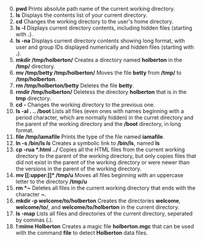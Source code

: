 0. __pwd__ Prints absolute path name of the current working directory.
1. __ls__ Displays the contents list of your current directory.
3. __cd__ Changes the working directory to the user's home directory.
4. __ls -l__ Displays current directory contents, including hidden files (starting with __.__).
5. __ls -na__ Displays current directory contents showing long format, with user and group IDs displayed numerically and hidden files (starting with __.__).
6. __mkdir /tmp/holberton/__ Creates a directory named __holberton__ in the __/tmp/__ directory.
7. __mv /tmp/betty /tmp/holberton/__ Moves the file __betty__ from __/tmp/__ to __/tmp/holberton__.
8. __rm /tmp/holberton/betty__ Deletes the file __betty__.
9. __rmdir /tmp/holberton/__ Deletess the directory __holberton__ that is in the __tmp__ directory.
10. __cd -__ Changes the working directory to the previous one.
11. __ls -al . .. /boot__ Lists all files (even ones with names beginning with a period character, which are normally hidden) in the curret directory and the parent of the working directory and the __/boot__ directory, in long format.
12. __file /tmp/iamafile__ Prints the type of the file named __iamafile__.
13. __ln -s /bin/ls _ls___ Creates a symbolic link to __/bin/ls__, named __ls__
14. __cp -rua *.html ../__ Copies all the HTML files from the current working directory to the parent of the working directory, but only copies files that did not exist in the parent of the working directory or were newer than the versions in the parent of the working directory.
15. __mv [[:upper:]]* /tmp/u__ Moves all files beginning with an uppercase letter to the directory __/tmp/u__
16. __rm *~__ Deletes all files in the current working directory that ends with the character __~__.
17. __mkdir -p welcome/to/holberton__ Creates the directories __welcome__, __welcome/to/__, and __welcome/to/holberton__ in the current directory.
18. __ls -map__ Lists all files and directories of the current directory, seperated by commas (__.__).
19. __!:mime Holberton__ Creates a magic file __holberton.mgc__ that can be used with the command __file__ to detect __Holberton__ data files.
